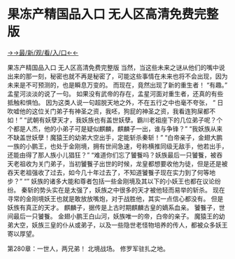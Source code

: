 # 果冻产精国品入口 无人区高清免费完整版

<a href="https://m8k3.cc">→→最/新/观/看/入/口←←</a>


果冻产精国品入口 无人区高清免费完整版
当然，当这些未来之谜从他们的嘴中说出来的那一刻，秘密也就不再是秘密了，可能这些事情在未来也将不会出现，因为未来是不可预测的，也是瞬息万变的。
    而现在，竟然出现了新的重生者！
    “有趣。”
    孟星河淡淡的说了一句。
    如果没有武帝的存在，孟星河面对重生者，还真的有些抵触和惧怕。
    因为这类人说一句超脱天地之外，不在五行之中也毫不夸张，
    “
    日吹嘘他的这位关门弟子有神圣之资，我呸，狗屁的神圣之资，我看连狗屎都不如！”
    “武朝有妖孽天才，我妖族也有盖世妖孽。霸川老祖座下的几位弟子呢？个个都是人杰，他的小弟子可是疑似麒麟，麒麟子一出，谁与争锋？”
    “我妖族从来不缺盖世妖孽！魔猿王的幼弟大空出手，定能斩杀秦斩！”
    “白帝亲子，金翅大鹏一族的小鹏王，也处于金刚境，拥有世间急速，号称横推同级无敌手，他若出手，还能由得了那人族小儿猖狂？”
    “难道你们忘了饕餮吗？妖族最后一只饕餮，被吞天老祖收为关门弟子，当初饕餮子出世的时候，龙皇都想要收他为徒，但是还是被吞天老祖强收了过去，如今几十年过去了，不知道饕餮子现在实力到了何等地步？”
    “”
    妖族的诸多大能和尊者包括一些金刚境及其以下的小妖王也都在议论纷纷。
    秦斩的势头实在是太强了，妖族之中很多的天才被他轻而易举的斩杀。
    现在寻常的金刚境妖王也就是敢放放嘴炮，对于战胜他，其实一点信心都没有。
    但是妖族有真正的天才。
    麒麟子，据传是上古时期麒麟古皇的嫡系血亲。
    饕餮子，世间最后一只饕餮。
    金翅小鹏王白山河，妖族唯一的帝，白帝的亲子。
    魔猿王的幼弟大空，妖族三皇的仆从或弟子，以及一些隐世老怪物培养的传人，都被众多妖王寄以厚望。

第280章：一世人，两兄弟！
    北境战场。
    修罗军驻扎之地。
